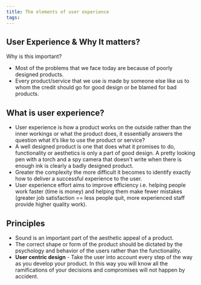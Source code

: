 ```yaml
---
title: The elements of user experience
tags:
---
```

## User Experience & Why It matters?

Why is this important?
- Most of the problems that we face today are because of poorly designed products.
- Every product/service that we use is made by someone else like us to whom the credit should go for good design or be blamed for bad products.

## What is user experience?
- User experience is how a product works on the outside rather than the inner workings or what the product does, it essentially answers the question what it’s like to use the product or service?
- A well designed product is one that does what it promises to do, functionality or aesthetics is only a part of good design. A pretty looking pen with a torch and a spy camera that doesn't write when there is enough ink is clearly a badly designed product.
- Greater the complexity the more difficult it becomes to identify exactly how to deliver a successful experience to the user.
- User experience effort aims to improve efficiency i.e. helping people work faster (time is money) and helping them make fewer mistakes (greater job satisfaction == less people quit, more experienced staff provide higher quality work).

## Principles
- Sound is an important part of the aesthetic appeal of a product.
- The correct shape or form of the product should be dictated by the psychology and behavior of the users rather than the functionality.
- **User centric design** - Take the user into account every step of the way as you develop your product. In this way you will know all the ramifications of your decisions and compromises will not happen by accident.

